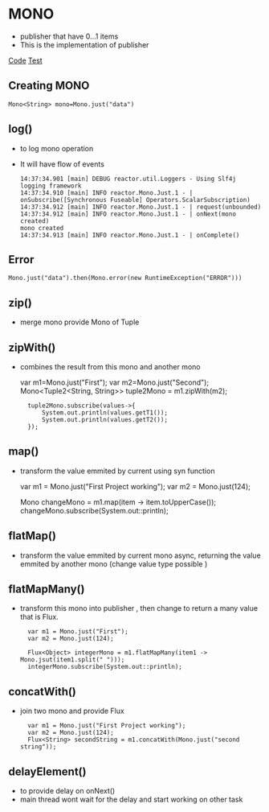 # MONO

- publisher that have 0...1 items
- This is the implementation of publisher

[Code](./../../java/com/home/reactive/learning/mono/MonoLearning.java)
[Test](./../../../test/java/com/home/reactive/learning/mono/TestMonoLearning.java)

## Creating MONO

    Mono<String> mono=Mono.just("data")

## log()
- to log mono operation
- It will have flow of events

      14:37:34.901 [main] DEBUG reactor.util.Loggers - Using Slf4j logging framework
      14:37:34.910 [main] INFO reactor.Mono.Just.1 - | onSubscribe([Synchronous Fuseable] Operators.ScalarSubscription)
      14:37:34.912 [main] INFO reactor.Mono.Just.1 - | request(unbounded)
      14:37:34.912 [main] INFO reactor.Mono.Just.1 - | onNext(mono created)
      mono created
      14:37:34.913 [main] INFO reactor.Mono.Just.1 - | onComplete()

## Error

    Mono.just("data").then(Mono.error(new RuntimeException("ERROR")))

## zip() 
- merge mono provide Mono of Tuple

## zipWith()
- combines the result from this mono and another mono


    var m1=Mono.just("First");
    var m2=Mono.just("Second");
    Mono<Tuple2<String, String>> tuple2Mono = m1.zipWith(m2);

        tuple2Mono.subscribe(values->{
            System.out.println(values.getT1());
            System.out.println(values.getT2());
        });

## map()
 - transform the value emmited by current using syn function


      var m1 = Mono.just("First Project working");
      var m2 = Mono.just(124);

      Mono<String> changeMono = m1.map(item -> item.toUpperCase());
      changeMono.subscribe(System.out::println);

## flatMap() 

- transform the value emmited by current mono async, returning the value emmited by another mono (change value type possible )

## flatMapMany() 

- transform this mono into publisher , then change to return a many value that is Flux.

        var m1 = Mono.just("First");
        var m2 = Mono.just(124);

        Flux<Object> integerMono = m1.flatMapMany(item1 -> Mono.jsut(item1.split(" ")));
        integerMono.subscribe(System.out::println);

## concatWith()
- join two mono and provide Flux

        var m1 = Mono.just("First Project working");
        var m2 = Mono.just(124);
        Flux<String> secondString = m1.concatWith(Mono.just("second string"));

## delayElement() 
- to provide delay on onNext()
- main thread wont wait for the delay and start working on other task










